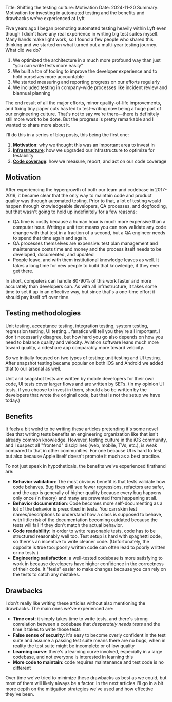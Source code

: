 Title: Shifting the testing culture: Motivation
Date: 2024-11-20
Summary: Motivation for investing in automated testing and the benefits and drawbacks we've experienced at Lyft

Five years ago I began promoting automated testing heavily within Lyft even
though I didn't have any real experience in writing big test suites myself. Many
hands make light work, so I found a few people who shared this thinking and we
started on what turned out a multi-year testing journey. What did we do?

1. We optimized the architecture in a much more profound way than just "you can
   write tests more easily"
2. We built a ton of tooling to improve the developer experience and to hold
   ourselves more accountable
3. We started measuring and reporting progress on our efforts regularly
4. We included testing in company-wide processes like incident review and
   biannual planning

The end result of all the major efforts, minor quality-of-life improvements, and
fixing tiny paper cuts has led to test-writing now being a huge part of our
engineering culture. That's not to say we're there—there is definitely still
more work to be done. But the progress is pretty remarkable and I wanted to
share more about it.

I'll do this in a series of blog posts, this being the first one:

1. **Motivation**: why we thought this was an important area to invest in
2. **[Infrastructure]**: how we upgraded our infrastructure to optimize for
   testability
3. **[Code coverage]**: how we measure, report, and act on our code coverage

[Infrastructure]: {filename}2024-11-19-testing-infrastructure.md
[Code coverage]: {filename}2024-11-20-testing-code-coverage.md

## Motivation

After experiencing the hypergrowth of both our team and codebase in 2017-2019,
it became clear that the only way to maintain code and product quality was
through automated testing. Prior to that, a lot of testing would happen through
knowledgeable developers, QA processes, and dogfooding, but that wasn't going to
hold up indefinitely for a few reasons:

* QA time is costly because a human hour is much more expensive than a computer
  hour. Writing a unit test means you can now validate any code change with that
  test in a fraction of a second, but a QA engineer needs to spend that time
  again and again.
* QA processes themselves are expensive: test plan management and maintenance
  costs time and money and the process itself needs to be developed, documented,
  and updated
* People leave, and with them institutional knowledge leaves as well. It takes a
  long time for new people to build that knowledge, if they ever get there.

In short, computers can handle 80-90% of this work faster and more accurately
than developers can. As with all infrastructure, it takes some time to set it up
in an effective way, but since that's a one-time effort it should pay itself off
over time.

## Testing methodologies

Unit testing, acceptance testing, integration testing, system testing,
regression testing, UI testing... fanatics will tell you they're all important.
I don't necessarily disagree, but how hard you go also depends on how you need
to balance quality and velocity. Aviation software leans much more toward
quality, a rideshare app comparably more toward velocity.

So we initially focused on two types of testing: unit testing and UI testing.
After snapshot testing became popular on both iOS and Android we added that to
our arsenal as well.

Unit and snapshot tests are written by mobile developers for their own code, UI
tests cover larger flows and are written by SETs. (In my opinion UI tests, if
you choose to invest in them, should also be written by the developers that
wrote the original code, but that is not the setup we have today.)

## Benefits

It feels a bit weird to be writing these articles pretending it's some novel
idea that writing tests benefits an engineering organization like that isn't
already common knowledge. However, testing culture in the iOS community, and I
suspect all "frontend" disciplines (web, mobile, TVs, etc.), is weak compared to
that in other communities. For one because UI is hard to test, but also because
Apple itself doesn't promote it much as a best practice.

To not just speak in hypotheticals, the benefits we've experienced firsthand
are:

* **Behavior validation**: The most obvious benefit is that tests validate how
  code behaves. Bug fixes will see fewer regressions, refactors are safer, and
  the app is generally of higher quality because every bug happens only once (in
  theory) and many are prevented from happening at all.
* **Behavior documentation**: Code becomes more self-documenting as a lot of the
  behavior is prescribed in tests. You can skim test names/descriptions to
  understand how a class is supposed to behave, with little risk of the
  documentation becoming outdated because the tests will fail if they don't
  match the actual behavior.
* **Code readability**: in order to write reasonable tests, code has to be
  structured reasonably well too. Test setup is hard with spaghetti code, so
  there's an incentive to write cleaner code. (Unfortunately, the opposite is
  true too: poorly written code can often lead to poorly written or no tests.)
* **Engineering satisfaction**: a well-tested codebase is more satisfying to
  work in because developers have higher confidence in the correctness of their
  code. It "feels" easier to make changes because you can rely on the tests to
  catch any mistakes.

## Drawbacks

I don't really like writing these articles without also mentioning the
drawbacks. The main ones we've experienced are:

* **Time cost**: it simply takes time to write tests, and there's strong
  correlation between a codebase that _desperately needs tests_ and the time it
  takes to write those tests
* **False sense of security**: it's easy to become overly confident in the test
  suite and assume a passing test suite means there are no bugs, when in reality
  the test suite might be incomplete or of low quality
* **Learning curve**: there's a learning curve involved, especially in a large
  codebase, and not everyone is interested in learning this
* **More code to maintain**: code requires maintenance and test code is no
  different

Over time we've tried to minimize these drawbacks as best as we could, but most
of them will likely always be a factor. In the next articles I'll go in a
bit more depth on the mitigation strategies we've used and how effective they've
been.

